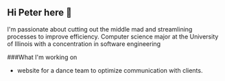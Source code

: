 ## Hi Peter here 👋

<!--
**peternguy/peternguy** is a ✨ _special_ ✨ repository because its `README.md` (this file) appears on your GitHub profile.

Here are some ideas to get you started:

- 🔭 I’m currently working on ...
- 🌱 I’m currently learning ...
- 👯 I’m looking to collaborate on ...
- 🤔 I’m looking for help with ...
- 💬 Ask me about ...
- 📫 How to reach me: ...
- 😄 Pronouns: ...
- ⚡ Fun fact: ...
-->

I'm passionate about cutting out the middle mad and streamlining processes to improve efficiency. 
Computer science major at the University of Illinois with a concentration in software engineering

###What I'm working on

- website for a dance team to optimize communication with clients.


